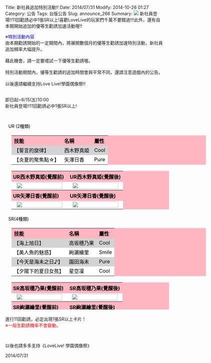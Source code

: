 Title: 新社員追加特別活動!!
Date: 2014/07/31
Modify: 2014-10-26 01:27
Category: 公告
Tags: 台版公告
Slug: announce_266
Summary: <img src="http://seudo.github.io/llsif_tw/images/S5_web3.png"> 新社員登場!!11回勸誘必中1張SR以上!喜歡LoveLive的玩家們千萬不要錯過!!!此外，還有自本期開始追加的優等生勸誘加速活動喔!!

<div class="content_news">
<div class="note">
<p><span style="color:blue;">※特別活動內容</span><br />
由本期勸誘開始的一定期間內，將展開數個月的優等生勸誘加速特別活動，新社員追加頻率大幅提升。<br />
<br />
藉此機會，請一定要嚐試一下優等生勸誘喔。<br />
<br />
特別活動期間內，優等生勸誘的追加時間會與平常不同，還請注意遊戲內的公告。<br />
<br />
以後還請繼續支持Love Live!學園偶像祭!!<br />
<br />
</p><p>即日起~8/15(五)10:00<br />
新社員登場!!11回勸誘必中1張SR以上!</p>
<br />
<p><span style="color:black; padding-left:10px;">UR (2種類)</span></p>
<table id="table2" style="width: 622px; color: black; background: none repeat scroll 0% 0% lightpink; text-align: left; margin: 20px;">
<tbody>
<tr>
<th>技能</th>
<th>名稱</th>
<th>屬性</th>
</tr>
<tr style="background-color: lightgrey;">
<td style="height: 17px;">【誓言的旋律】</td>
<td>西木野真姫</td>
<td>Cool</td>
</tr>
<tr style="background-color: white;">
<td style="height: 17px;">【炎夏的聚焦點☆】</td>
<td>矢澤日香</td>
<td>Pure</td>
</tr>
</tbody>
</table>
<table width="70%" id="table2" style=" color: black; background: none repeat scroll 0% 0% lightpink; text-align: left; margin: 20px; ">
<tr>
<th width="50%" style="padding:5px;">UR西木野真姫(覺醒前)</th>
<th width="50%">UR西木野真姫(覺醒後)</th>
</tr>
<tr>
<td width="50%" align="center" bgcolor="#FFFFFF"><img src="http://seudo.github.io/llsif_tw/images/S5_Maki_1.JPG" width="95%" /></td>
<td width="50%" align="center" bgcolor="#FFFFFF"><img src="http://seudo.github.io/llsif_tw/images/S5_Maki_2.JPG" width="95%" /></td>
</tr>
<tr>
<th width="50%" style="padding:5px;">UR矢澤日香(覺醒前)</th>
<th width="50%">UR矢澤日香(覺醒後)</th>
</tr>
<tr>
<td width="50%" align="center" bgcolor="#FFFFFF"><img src="http://seudo.github.io/llsif_tw/images/S5_Nico_1.JPG" width="95%" /></td>
<td width="50%" align="center" bgcolor="#FFFFFF"><img src="http://seudo.github.io/llsif_tw/images/S5_Nico_2.JPG" width="95%" /></td>
</tr>
</table>
<p><span style="color:black; padding-left:10px;">SR(4種類)</span></p>
<table id="table2" style="width: 622px; color: black; background: none repeat scroll 0% 0% lightpink; text-align: left; margin: 20px;">
<tbody>
<tr>
<th>技能</th>
<th>名稱</th>
<th>屬性</th>
</tr>
<tr style="background-color: lightgrey;">
<td style="height: 17px;">【海上旭日】</td>
<td>高坂穗乃果</td>
<td>Cool</td>
</tr>
<tr style="background-color:  white;">
<td style="height: 17px;">【美人魚的魅惑】</td>
<td>絢瀨繪里</td>
<td>Smile</td>
</tr>
<tr style="background-color: lightgrey;">
<td style="height: 17px;">【今天是海未之日♪】</td>
<td>園田海未</td>
<td>Pure</td>
</tr>
<tr style="background-color: white;">
<td style="height: 17px;">【夕陽下的夏日女孩】</td>
<td>星空凜</td>
<td>Cool</td>
</tr>
<tr>
</tr>
</tbody>
</table>
<table width="70%" id="table2" style=" color: black; background: none repeat scroll 0% 0% lightpink; text-align: left; margin: 20px; height: 87px;">
<tr>
<th width="50%" style="padding:5px;">SR高坂穗乃果(覺醒前)</th>
<th width="50%">SR高坂穗乃果(覺醒後)</th>
</tr>
<tr>
<td width="50%" align="center" bgcolor="#FFFFFF"><img src="http://seudo.github.io/llsif_tw/images/S5_Honoka_1.JPG" width="95%" /></td>
<td width="50%" align="center" bgcolor="#FFFFFF"><img src="http://seudo.github.io/llsif_tw/images/S5_Honoka_2.JPG" width="95%" /></td>
</tr>
<tr>
<th width="50%" style="padding:5px;">SR絢瀨繪里(覺醒前)</th>
<th width="50%">SR絢瀨繪里(覺醒後)</th>
</tr>
<tr>
<td width="50%" align="center" bgcolor="#FFFFFF"><img src="http://seudo.github.io/llsif_tw/images/S5_Eli_1.JPG" width="95%" /></td>
<td width="50%" align="center" bgcolor="#FFFFFF"><img src="http://seudo.github.io/llsif_tw/images/S5_Eli_2.JPG" width="95%" /></td>
</tr>
<tr>
<th width="50%" style="padding:5px;">SR園田海未(覺醒前)</th>
<th width="50%">SR園田海未(覺醒後)</th>
</tr>
<tr>
<td width="50%" align="center" bgcolor="#FFFFFF"><img src="http://seudo.github.io/llsif_tw/images/S5_Umi_1.JPG" width="95%" /></td>
<td width="50%" align="center" bgcolor="#FFFFFF"><img src="http://seudo.github.io/llsif_tw/images/S5_Umi_2.JPG" width="95%" /></td>
</tr>
<tr>
<th width="50%" style="padding:5px;">SR星空凜(覺醒前)</th>
<th width="50%">SR星空凜(覺醒後)</th>
</tr>
<tr>
<td width="50%" align="center" bgcolor="#FFFFFF"><img src="http://seudo.github.io/llsif_tw/images/S5_Rin_1.JPG" width="95%" /></td>
<td width="50%" align="center" bgcolor="#FFFFFF"><img src="http://seudo.github.io/llsif_tw/images/S5_Rin_2.JPG" width="95%" /></td>
</tr>
</table>
<p>進行11回勸誘，必定出現1張SR以上卡片！<br />
<span style="color:red;">※一般生勸誘機率不會變動。</span></p>
<br />
<p>以後也請多多支持《LoveLive! 學園偶像祭》</p>
		2014/07/31
		         
</div>
</div>
